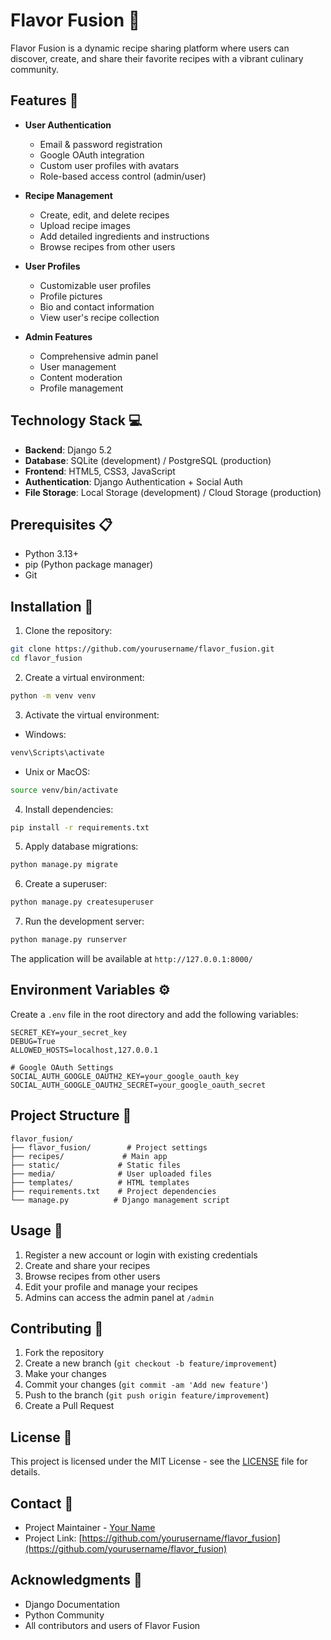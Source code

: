 # Flavor Fusion 🍳

Flavor Fusion is a dynamic recipe sharing platform where users can discover, create, and share their favorite recipes with a vibrant culinary community.

## Features 🌟

- **User Authentication**

  - Email & password registration
  - Google OAuth integration
  - Custom user profiles with avatars
  - Role-based access control (admin/user)

- **Recipe Management**

  - Create, edit, and delete recipes
  - Upload recipe images
  - Add detailed ingredients and instructions
  - Browse recipes from other users

- **User Profiles**

  - Customizable user profiles
  - Profile pictures
  - Bio and contact information
  - View user's recipe collection

- **Admin Features**
  - Comprehensive admin panel
  - User management
  - Content moderation
  - Profile management

## Technology Stack 💻

- **Backend**: Django 5.2
- **Database**: SQLite (development) / PostgreSQL (production)
- **Frontend**: HTML5, CSS3, JavaScript
- **Authentication**: Django Authentication + Social Auth
- **File Storage**: Local Storage (development) / Cloud Storage (production)

## Prerequisites 📋

- Python 3.13+
- pip (Python package manager)
- Git

## Installation 🚀

1. Clone the repository:

```bash
git clone https://github.com/yourusername/flavor_fusion.git
cd flavor_fusion
```

2. Create a virtual environment:

```bash
python -m venv venv
```

3. Activate the virtual environment:

- Windows:

```bash
venv\Scripts\activate
```

- Unix or MacOS:

```bash
source venv/bin/activate
```

4. Install dependencies:

```bash
pip install -r requirements.txt
```

5. Apply database migrations:

```bash
python manage.py migrate
```

6. Create a superuser:

```bash
python manage.py createsuperuser
```

7. Run the development server:

```bash
python manage.py runserver
```

The application will be available at `http://127.0.0.1:8000/`

## Environment Variables ⚙️

Create a `.env` file in the root directory and add the following variables:

```env
SECRET_KEY=your_secret_key
DEBUG=True
ALLOWED_HOSTS=localhost,127.0.0.1

# Google OAuth Settings
SOCIAL_AUTH_GOOGLE_OAUTH2_KEY=your_google_oauth_key
SOCIAL_AUTH_GOOGLE_OAUTH2_SECRET=your_google_oauth_secret
```

## Project Structure 📁

```
flavor_fusion/
├── flavor_fusion/        # Project settings
├── recipes/             # Main app
├── static/             # Static files
├── media/              # User uploaded files
├── templates/          # HTML templates
├── requirements.txt    # Project dependencies
└── manage.py          # Django management script
```

## Usage 📝

1. Register a new account or login with existing credentials
2. Create and share your recipes
3. Browse recipes from other users
4. Edit your profile and manage your recipes
5. Admins can access the admin panel at `/admin`

## Contributing 🤝

1. Fork the repository
2. Create a new branch (`git checkout -b feature/improvement`)
3. Make your changes
4. Commit your changes (`git commit -am 'Add new feature'`)
5. Push to the branch (`git push origin feature/improvement`)
6. Create a Pull Request

## License 📄

This project is licensed under the MIT License - see the [LICENSE](LICENSE) file for details.

## Contact 📧

- Project Maintainer - [Your Name](mailto:your.email@example.com)
- Project Link: [https://github.com/yourusername/flavor_fusion](https://github.com/yourusername/flavor_fusion)

## Acknowledgments 🙏

- Django Documentation
- Python Community
- All contributors and users of Flavor Fusion
